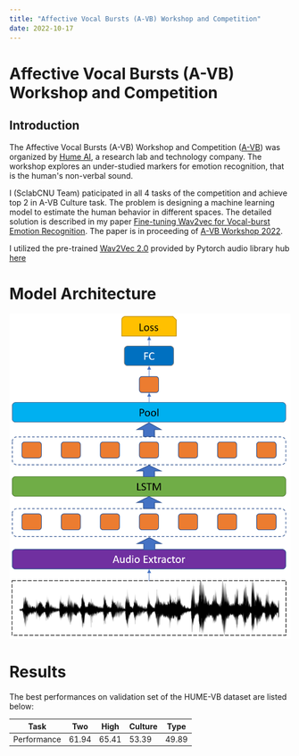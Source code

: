 ```yaml
---
title: "Affective Vocal Bursts (A-VB) Workshop and Competition"
date: 2022-10-17
---
```


# Affective Vocal Bursts (A-VB) Workshop and Competition

## Introduction

The Affective Vocal Bursts (A-VB) Workshop and Competition ([A-VB](https://www.competitions.hume.ai/avb2022)) was organized by [Hume AI](https://hume.ai/about), a research lab and technology company. The workshop explores an under-studied markers for emotion recognition, that is the human's non-verbal sound.

I (SclabCNU Team) paticipated in all 4 tasks of the competition and achieve top 2 in A-VB Culture task. The problem is designing a machine learning model to estimate the human behavior in different spaces. The detailed solution is described in my paper [Fine-tuning Wav2vec for Vocal-burst Emotion Recognition](https://arxiv.org/abs/2210.00263). The paper is in proceeding of [A-VB Workshop 2022](https://arxiv.org/abs/2210.15754).

I utilized the pre-trained [Wav2Vec 2.0](https://arxiv.org/abs/2006.11477) provided by Pytorch audio library hub [here](https://pytorch.org/audio/0.11.0/pipelines.html#wav2vec-2-0-hubert-representation-learning)

# Model Architecture

![Architecture of our model](_posts/images/avb/model.PNG)

# Results

The best performances on validation set of the HUME-VB dataset are listed below:

| Task | Two | High | Culture | Type |
| --- | --- | ---| ---| ---|
| Performance | 61.94 | 65.41 | 53.39 | 49.89 |
